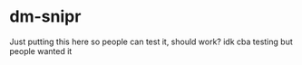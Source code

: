 # dm-snipr
Just putting this here so people can test it, should work? idk cba testing but people wanted it
